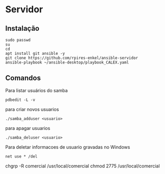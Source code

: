 # Servidor

## Instalação ##
```
sudo passwd
su
cd
apt install git ansible -y
git clone https://github.com/rpires-enkel/ansible-servidor
ansible-playbook ~/ansible-desktop/playbook_CALEX.yaml
```

## Comandos ##
Para listar usuários do samba
```
pdbedit -L -v
```
para criar novos usuarios
```
./samba_adduser <usuario>
```
para apagar usuarios
```
./samba_deluser <usuario>
```
Para deletar informacoes de usuario gravadas no Windows
```
net use * /del
```
chgrp -R comercial /usr/local/comercial
chmod 2775 /usr/local/comercial
